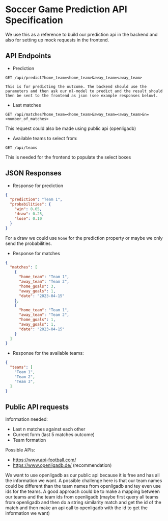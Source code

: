 # Soccer Game Prediction API Specification

We use this as a reference to build our prediction api in the backend and also for setting up mock requests in the frontend.

## API Endpoints

* Prediction
```
GET /api/predict?home_team=<home_team>&away_team=<away_team>

This is for predicting the outcome. The backend should use the parameters and then ask our ml-model to predict and the result should then be sent to the frontend as json (see example responses below).
```

* Last matches

```
GET /api/matches?home_team=<home_team>&away_team=<away_team>&n=<number_of_matches>
```

This request could also be made using public api (openligadb)

* Available teams to select from:

```
GET /api/teams
```

This is needed for the frontend to populate the select boxes


## JSON Responses

* Response for prediction
```json
{
  "prediction": "Team 1",
  "probabilities": {
    "win": 0.65,
    "draw": 0.25,
    "lose": 0.10
  }
}
```

For a draw we could use `None` for the prediction property or maybe we only send the probabilities.

* Response for matches

```json
{
  "matches": [
    {
      "home_team": "Team 1",
      "away_team": "Team 2",
      "home_goals": 3,
      "away_goals": 1,
      "date": "2023-04-15"
    },
    {
      "home_team": "Team 1",
      "away_team": "Team 2",
      "home_goals": 1,
      "away_goals": 1,
      "date": "2023-04-15"
    }
  ]
}
```

* Response for the available teams: 

```json
{
  "teams": [
    "Team 1",
    "Team 2",
    "Team 3",
  ]
}
```

## Public API requests

Information needed:
* Last n matches against each other
* Current form (last 5 matches outcome)
* Team formation

Possible APIs:
* https://www.api-football.com/
* https://www.openligadb.de/ (recommendation)

We want to use openligadb as our public api because it is free and has all the information we want. A possible challenge here is that our team names could be different than the team names from openligadb and tey even use ids for the teams. A good approach could be to make a mapping between our teams and the team ids from openligadb (maybe first query all teams from openligadb and then do a string similarity match and get the id of the match and then make an api call to openligadb with the id to get the information we want)

